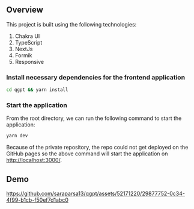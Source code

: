## Overview

This project is built using the following technologies:

1. Chakra UI
2. TypeScript
3. NextJs
4. Formik
5. Responsive

### **Install necessary dependencies for the frontend application**

```sh
cd qgpt && yarn install
```

### **Start the application**

From the root directory, we can run the following command to start the application:

```sh
yarn dev
```

Because of the private repository, the repo could not get deployed on the GitHub pages so the above command will start the application on [http://localhost:3000/](http://localhost:3000).

## Demo


https://github.com/saraparsa13/qgpt/assets/52171220/29877752-0c34-4f99-b1cb-f50ef7d1abc0

  
